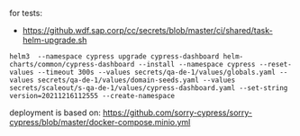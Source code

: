 for tests:

* https://github.wdf.sap.corp/cc/secrets/blob/master/ci/shared/task-helm-upgrade.sh

```
helm3  --namespace cypress upgrade cypress-dashboard helm-charts/common/cypress-dashboard --install --namespace cypress --reset-values --timeout 300s --values secrets/qa-de-1/values/globals.yaml --values secrets/qa-de-1/values/domain-seeds.yaml --values secrets/scaleout/s-qa-de-1/values/cypress-dashboard.yaml --set-string version=20211216112555 --create-namespace
```

deployment is based on: https://github.com/sorry-cypress/sorry-cypress/blob/master/docker-compose.minio.yml